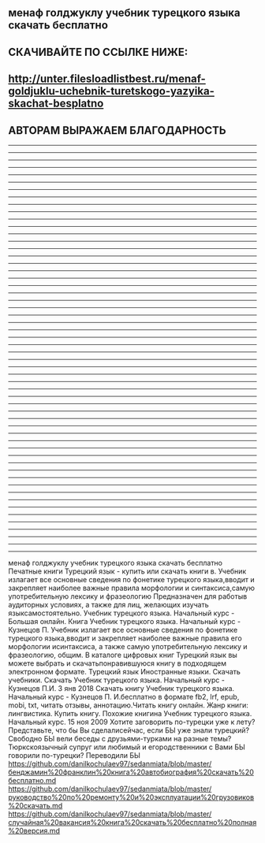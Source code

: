 менаф голджуклу учебник турецкого языка скачать бесплатно
--------------------------------------------------
СКАЧИВАЙТЕ ПО ССЫЛКЕ НИЖЕ:
--------------------------------------------------
http://unter.filesloadlistbest.ru/menaf-goldjuklu-uchebnik-turetskogo-yazyika-skachat-besplatno
--------------------------------------------------
АВТОРАМ ВЫРАЖАЕМ БЛАГОДАРНОСТЬ
--------------------------------------------------
--------------------------------------------------
--------------------------------------------------
--------------------------------------------------
--------------------------------------------------
--------------------------------------------------
--------------------------------------------------
--------------------------------------------------
--------------------------------------------------
--------------------------------------------------
--------------------------------------------------
--------------------------------------------------
--------------------------------------------------
--------------------------------------------------
--------------------------------------------------
--------------------------------------------------
--------------------------------------------------
--------------------------------------------------
--------------------------------------------------
--------------------------------------------------
--------------------------------------------------
--------------------------------------------------
--------------------------------------------------
--------------------------------------------------
--------------------------------------------------
--------------------------------------------------
--------------------------------------------------
--------------------------------------------------
--------------------------------------------------
--------------------------------------------------
--------------------------------------------------
--------------------------------------------------
--------------------------------------------------
--------------------------------------------------
--------------------------------------------------
--------------------------------------------------
--------------------------------------------------
--------------------------------------------------
--------------------------------------------------
--------------------------------------------------
--------------------------------------------------
--------------------------------------------------
--------------------------------------------------
--------------------------------------------------
--------------------------------------------------
--------------------------------------------------
--------------------------------------------------
--------------------------------------------------
--------------------------------------------------
--------------------------------------------------
--------------------------------------------------
--------------------------------------------------
--------------------------------------------------
--------------------------------------------------
--------------------------------------------------
--------------------------------------------------
--------------------------------------------------
менаф голджуклу учебник турецкого языка скачать бесплатно Печатные книги Турецкий язык - купить или скачать книги в. Учебник излагает все основные сведения по фонетике турецкого языка,вводит и закрепляет наиболее важные правила морфологии и синтаксиса,самую употребительную лексику и фразеологию Предназначен для работыв аудиторных условиях, а также для лиц, желающих изучать языксамостоятельно. Учебник турецкого языка. Начальный курс - Большая онлайн. Книга Учебник турецкого языка. Начальный курс - Кузнецов П. Учебник излагает все основные сведения по фонетике турецкого языка,вводит и закрепляет наиболее важные правила его морфологии исинтаксиса, а также самую употребительную лексику и фразеологию, общим. В каталоге цифровых книг Турецкий язык вы можете выбрать и скачатьпонравившуюся книгу в подходящем электронном формате. Турецкий язык  Иностранные языки. Скачать учебники. Скачать Учебник турецкого языка. Начальный курс - Кузнецов П.И. 3 янв 2018  Скачать книгу Учебник турецкого языка. Начальный курс - Кузнецов П. И.бесплатно в формате fb2, lrf, epub, mobi, txt, читать отзывы, аннотацию.Читать книгу онлайн. Жанр книги: лингвистика. Купить книгу. Похожие книгина Учебник турецкого языка. Начальный курс. 15 ноя 2009  Хотите заговорить по-турецки уже к лету? Представьте, что бы Вы сделалисейчас, если БЫ уже знали турецкий? Свободно БЫ вели беседы с друзьями-турками на разные темы? Тюркскоязычный супруг или любимый и егородственники с Вами БЫ говорили по-турецки? Переводили БЫ
https://github.com/danilkochulaev97/sedanmiata/blob/master/бенджамин%20франклин%20книга%20автобиография%20скачать%20бесплатно.md
https://github.com/danilkochulaev97/sedanmiata/blob/master/руководство%20по%20ремонту%20и%20эксплуатации%20грузовиков%20скачать.md
https://github.com/danilkochulaev97/sedanmiata/blob/master/случайная%20вакансия%20книга%20скачать%20бесплатно%20полная%20версия.md